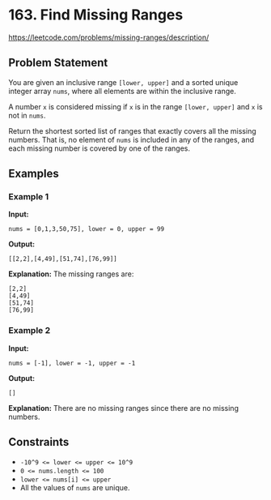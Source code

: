 # 163. Find Missing Ranges
https://leetcode.com/problems/missing-ranges/description/

## Problem Statement

You are given an inclusive range `[lower, upper]` and a sorted unique integer array `nums`, where all elements are within the inclusive range.

A number `x` is considered missing if `x` is in the range `[lower, upper]` and `x` is not in `nums`.

Return the shortest sorted list of ranges that exactly covers all the missing numbers. That is, no element of `nums` is included in any of the ranges, and each missing number is covered by one of the ranges.

## Examples

### Example 1
**Input:**
```plaintext
nums = [0,1,3,50,75], lower = 0, upper = 99
```
**Output:**
```plaintext
[[2,2],[4,49],[51,74],[76,99]]
```
**Explanation:** The missing ranges are:
```plaintext
[2,2]
[4,49]
[51,74]
[76,99]
```

### Example 2
**Input:**
```plaintext
nums = [-1], lower = -1, upper = -1
```
**Output:**
```plaintext
[]
```
**Explanation:** There are no missing ranges since there are no missing numbers.

## Constraints

- `-10^9 <= lower <= upper <= 10^9`
- `0 <= nums.length <= 100`
- `lower <= nums[i] <= upper`
- All the values of `nums` are unique.

